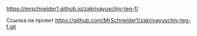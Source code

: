 https://mrschneider1.github.io/zakrivayuschiy-teg-f/

Ссылка на проект https://github.com/MrSchneider1/zakrivayuschiy-teg-f.git